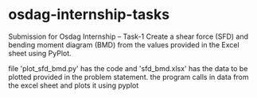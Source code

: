 # osdag-internship-tasks
Submission for Osdag Internship – Task-1 Create a shear force (SFD) and bending moment diagram (BMD) from the values provided in the Excel sheet using PyPlot.

file 'plot_sfd_bmd.py' has the code and 'sfd_bmd.xlsx' has the data to be plotted provided in the problem statement. 
the program calls in data from the excel sheet and plots it using pyplot
